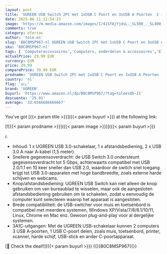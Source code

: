 ```yaml
---
layout: post
title: 'UGREEN USB Switch 2PC met 1xUSB C Poort en 3xUSB A Poorten  2 in 4 uit USB 3.0 switcher aluminium behuizing met desktopcontroller 2 USB A auf A Kabeln'
date: 2025-06-11 12:54:23
image: 'https://m.media-amazon.com/images/I/41SfAjYjdsL._SL500_._SL400_.jpg'
comments: true
category: ofertas
author: 'tole.es'
slug: 'B0C8MSP967-nl UGREEN USB Switch 2PC met 1xUSB C Poort en 3xUSB A Poorten...'
sku: 'B0C8MSP967-nl'
tags: [ 'Computeraccessoires','Computers, onderdelen & accessoires','Elektronica','USB-hubs','ugreen','🇳🇱', ]
actualPrice: 29.99 EUR
currency: EUR
price: 29.99
comparePrice: 39.99 EUR
prodname: 'UGREEN USB Switch 2PC met 1xUSB C Poort en 3xUSB A Poorten  2 in 4 uit USB 3.0 switcher aluminium behuizing met desktopcontroller 2 USB A auf A Kabeln'
country: 'nl'
flag: '🇳🇱'
brand: 'UGREEN'
buyurl: 'https://www.amazon.nl/dp/B0C8MSP967/?tag=tolees0b-21'
descuento: '25.01'
average: '33.6566666666667'
---
```


You've got [{{< param title >}}]({{< param buyurl >}}) at the following link:

[![{{< param prodname >}}]({{< param image >}})]({{< param buyurl >}})

ℹ️:

- Inhoud: 1 x UGREEN USB 3.0-schakelaar, 1 x afstandsbediening, 2 x USB 3.0 A naar A-kabel (1,5 meter).
- Snellere gegevensoverdracht: de USB Switch 3.0 ondersteunt gegevensoverdracht tot 5 Gbps, achterwaarts compatibel met USB 2.0/1.1 en 10 keer sneller dan USB 2.0, waardoor de switch snel toegang krijgt tot USB 3.0-apparaten met hoge bandbreedte, zoals externe harde schijven en webcams.
- Knop/afstandsbediening: UGREEN USB Switch kan niet alleen de knop gebruiken om van bureaublad te wisselen, maar ook de aangesloten afstandsbediening gebruiken om te schakelen, zodat u eenvoudig de computer kunt selecteren waarop het apparaat is aangesloten.
- Brede compatibiliteit: de USB-switcher voor muis en toetsenbord is compatibel met meerdere systemen, Windows XP/Vista/7/8/8.1/10/11, Linux, Chrome en Mac enz. Gewoon plug-and-play voor al dergelijke systemen.
- 3A1C-uitgangen: Met de UGREEN USB-schakelaar kunnen 2 computers 3 USB A-poorten, 1 USB C-poort delen, zoals muis, toetsenbord, printer, scanner, harde schijf, USB-stick en ander C-poortapparaat.

[🛒 Check the deal!!]({{< param buyurl >}})
{{<world>}}B0C8MSP967{{</world>}}
